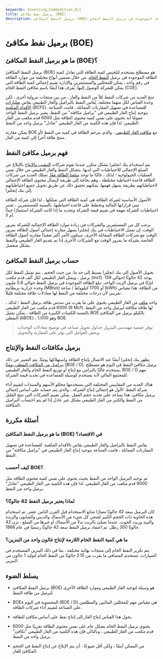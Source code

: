 ```yaml
---
keywords: Investing,Commodities,Oil
title: برميل نفط مكافئ (BOE)
description: برميل النفط المكافئ (BOE) هو مصطلح يستخدم لتلخيص كمية الطاقة التي تعادل الطاقة الموجودة في برميل النفط الخام.
---
```


# برميل نفط مكافئ (BOE)
## ما هو برميل النفط المكافئ (BOE)؟

برميل النفط المكافئ (BOE) هو مصطلح يستخدم لتلخيص كمية الطاقة التي تعادل كمية الطاقة الموجودة في برميل [النفط الخام](/crude-oil). من خلال تضمين أنواع مختلفة من موارد الطاقة في رقم واحد ، يمكن للمحللين والمستثمرين والإدارة تقييم إجمالي كمية الطاقة التي يمكن للشركة الوصول إليها. يُعرف هذا أيضًا باسم مكافئ النفط الخام (COE).

تنتج العديد من شركات النفط كلاً من النفط والغاز ، من بين منتجات بترولية أخرى ، لكن وحدة القياس لكل منهما مختلفة. يُقاس النفط بالبراميل والغاز الطبيعي يقاس [بمليارات الأقدام المكعبة](/billions-of-cubic-feet-equivalent-bcfe) (BCFE). للمساعدة في تسهيل المقارنات المماثلة ، قامت الصناعة بتوحيد إنتاج الغاز الطبيعي في "براميل مكافئة" من النفط. يعتبر برميل النفط الواحد عمومًا أنه يحتوي على نفس كمية محتوى الطاقة مثل 6000 قدم مكعب من الغاز الطبيعي. لذا فإن هذه الكمية من الغاز الطبيعي "تعادل" برميل واحد من النفط.

يمكن مقارنة BOE مع [مكافئ الغاز الطبيعي](/natural-gas-equivalent) ، والذي يترجم الطاقة في كمية من النفط (أو منتج طاقة آخر) إلى كمية من الغاز.

## فهم برميل مكافئ النفط

يتم استخدام بنك انجلترا بشكل متكرر عندما تقوم شركات [التنقيب والإنتاج](/exploration-production-company) بالإبلاغ عن المبلغ الإجمالي للاحتياطيات التي لديها. يتشكل النفط والغاز الطبيعي من خلال نفس العمليات الجيولوجية ؛ لذلك ، غالبًا ما توجد [سلعتا الطاقة معًا.](/commodity) تمتلك العديد من شركات الطاقة قاعدة احتياطية مختلطة ، وهم بحاجة إلى طريقة لإيصال محتوى الطاقة الإجمالي لاحتياطياتهم بطريقة يسهل فهمها. يمكنهم تحقيق ذلك عن طريق تحويل جميع احتياطياتهم إلى بنك إنجلترا.

الأصول الأساسية لشركة الطاقة هي كمية الطاقة التي تمتلكها ، لذا فإن شركة الطاقة تبني قراراتها المالية وتخطط على قاعدة احتياطيها. بالنسبة للمستثمرين ، تعتبر احتياطيات الشركة مهمة في تقييم قيمة الشركة وتحديد ما إذا كانت الشركة استثمارًا جيدًا أم لا.

يرغب كل من المستثمرين والشركات في زيادة موارد الطاقة الإجمالية للشركة بمرور الوقت. إن تمثيل الاحتياطيات في بنك إنجلترا يسهل مقارنة إجمالي أصول الطاقة بمرور الوقت مع شركات الطاقة المماثلة الأخرى. سيكون الأمر أكثر تعقيدًا مقارنة أصول الطاقة الخاصة بشركة ما بمرور الوقت مع الشركات الأخرى إذا تم تقديم الغاز الطبيعي والنفط بشكل منفصل.

## حساب برميل النفط المكافئ

تحويل الأصول إلى بنك انجلترا بسيط إلى حد ما. من حيث الحجم ، يتم تمثيل النفط لكل برميل ، ويمثل الغاز الطبيعي لكل ألف قدم مكعب (mcf). يوجد 42 جالونًا (حوالي 159 لترًا) في برميل الزيت الواحد. تبلغ الطاقة الموجودة في برميل النفط حوالي 5.8 مليون وحدة حرارية بريطانية (MBtus) أو 1700 كيلوواط / ساعة (kWh) من الطاقة. هذا مقياس تقريبي لأن درجات مختلفة من النفط لها معادلات طاقة مختلفة قليلاً.

واحد [مكف](/mcf) من الغاز الطبيعي يحتوي على ما يقرب من سدس طاقة برميل النفط ؛ لذلك ، 6000 قدم مكعب من الغاز الطبيعي (6 Mcf) لها طاقة مكافئة لبرميل واحد من النفط. بالنسبة للكميات الكبيرة من الطاقة ، يمكن تمثيل BOE بالكيلو برميل من المكافئ النفطي (kBOE) ، وهو 1،000 BOE.

> توفر جمعية مهندسي البترول جداول تحويل تساعد في توضيح معادلات الوحدات وبعض العوامل التي تؤثر على المقارنة والتحويل.

>

## برميل مكافئات النفط والإنتاج

يظهر بنك إنجلترا أيضًا عند الاتصال بإنتاج الطاقة واستهلاكها يوميًا. يتم التعبير عن ذلك [ببراميل من المكافئ النفطي يوميًا](/boed) (BOE / D). برميل مكافئ النفط في اليوم هو مصطلح يستخدم غالبًا بالتزامن مع إنتاج أو توزيع النفط الخام والغاز الطبيعي. BOE / D مهم للمجتمع المالي لأنه يستخدم كوسيلة للمساعدة في تحديد قيمة الشركة.

هناك العديد من المقاييس المختلفة التي يستخدمها محللو الأسهم والسندات لتقييم أداء شركة النفط. الأول هو إجمالي إنتاج الشركة ، والذي يتم حسابه على أساس إجمالي برميل مكافئ. هذا يساعد على تحديد حجم العمل. يمكن تقييم الشركات التي تنتج القليل من النفط والكثير من الغاز الطبيعي بشكل غير عادل إذا لم يتم احتساب البراميل المكافئة.

## أسئلة مكررة

### ما هو برميل النفط المكافئ (BOE) في الاقتصاد؟

يقاس النفط بالبراميل والغاز الطبيعي يقاس بالأقدام المكعبة. للمساعدة في تسهيل المقارنات المماثلة ، قامت الصناعة بتوحيد إنتاج الغاز الطبيعي في "براميل مكافئة" من النفط.

### كيف أحسب BOE؟

تم توحيد البرميل الواحد من النفط بحيث يحتوي على نفس كمية محتوى الطاقة مثل 6000 قدم مكعب من الغاز الطبيعي. لذا فإن هذه الكمية من الغاز الطبيعي "تعادل" برميل واحد من النفط.

### لماذا يعتبر برميل النفط 42 جالونًا؟

كان البرميل سعة 42 جالونًا معيارًا شائع الاستخدام قبل القرن الثامن عشر. تم استخدام هذه الحاوية ذات الحجم الكبير لشحن كل شيء من الأسماك والدبس والصابون والزبدة والنبيذ وزيت الحوت. عندما تمتلئ بالزيت بدلاً من الأسماك أو غيرها من السلع ، تزن 42 جالونًا 300 رطل. تم اعتماد برميل النفط سعة 42 جالونًا رسميًا في عام 1866.

### ما هي كمية النفط الخام اللازمة لإنتاج غالون واحد من البنزين؟

يتم تكرير النفط الخام إلى منتجات نهائية مختلفة ، بما في ذلك البنزين المستخدم في السيارات. تستخدم المصافي ما يقرب من 2.15 جالونًا من النفط الخام لتوليد 1 جالون من البنزين.

## يسلط الضوء

- برميل النفط المكافئ (BOE) هو وسيلة لتوحيد الغاز الطبيعي وموارد الطاقة الأخرى لبرميل من طاقة النفط.

- BOEs المحسوبة في اليوم (BOE / D) هي مقياس مهم للمحللين الماليين والمطلعين على الصناعة لتقييم أداء شركات الطاقة.

- يحول هذا القياس إنتاج الغاز إلى إنتاج نفط على أساس مكافئ للطاقة.

- يحتوي برميل النفط الخام بشكل عام على نفس محتوى الطاقة تقريبًا مثل 6000 قدم مكعب من الغاز الطبيعي ، وبالتالي فإن هذه الكمية من الغاز الطبيعي "تكافئ" برميل واحد من النفط.

- من الممكن أيضًا ، ولكن أقل شيوعًا ، أن يتم الإبلاغ عن إنتاج النفط في الحجم المكافئ للغاز.

